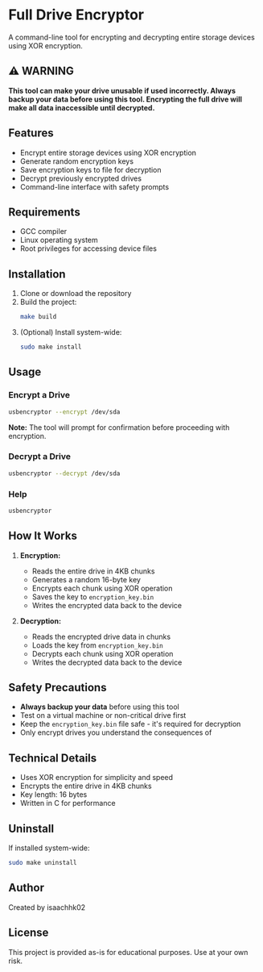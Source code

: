 # Full Drive Encryptor

A command-line tool for encrypting and decrypting entire storage devices using XOR encryption.

## ⚠️ WARNING

**This tool can make your drive unusable if used incorrectly. Always backup your data before using this tool. Encrypting the full drive will make all data inaccessible until decrypted.**

## Features

- Encrypt entire storage devices using XOR encryption
- Generate random encryption keys
- Save encryption keys to file for decryption
- Decrypt previously encrypted drives
- Command-line interface with safety prompts

## Requirements

- GCC compiler
- Linux operating system
- Root privileges for accessing device files

## Installation

1. Clone or download the repository
2. Build the project:
   ```bash
   make build
   ```
3. (Optional) Install system-wide:
   ```bash
   sudo make install
   ```

## Usage

### Encrypt a Drive

```bash
usbencryptor --encrypt /dev/sda
```

**Note:** The tool will prompt for confirmation before proceeding with encryption.

### Decrypt a Drive

```bash
usbencryptor --decrypt /dev/sda
```

### Help

```bash
usbencryptor
```

## How It Works

1. **Encryption:**
   - Reads the entire drive in 4KB chunks
   - Generates a random 16-byte key
   - Encrypts each chunk using XOR operation
   - Saves the key to `encryption_key.bin`
   - Writes the encrypted data back to the device

2. **Decryption:**
   - Reads the encrypted drive data in chunks
   - Loads the key from `encryption_key.bin`
   - Decrypts each chunk using XOR operation
   - Writes the decrypted data back to the device

## Safety Precautions

- **Always backup your data** before using this tool
- Test on a virtual machine or non-critical drive first
- Keep the `encryption_key.bin` file safe - it's required for decryption
- Only encrypt drives you understand the consequences of

## Technical Details

- Uses XOR encryption for simplicity and speed
- Encrypts the entire drive in 4KB chunks
- Key length: 16 bytes
- Written in C for performance

## Uninstall

If installed system-wide:
```bash
sudo make uninstall
```

## Author

Created by isaachhk02

## License

This project is provided as-is for educational purposes. Use at your own risk.
